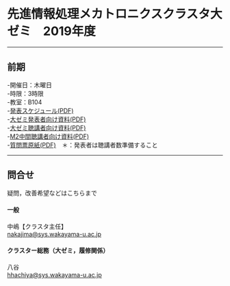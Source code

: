 ﻿# 先進情報処理メカトロニクスクラスタ大ゼミ　2019年度  

***  
## 前期  
-開催日：木曜日  
-時限：3時限  
-教室：B104  
-[発表スケジュール(PDF)](https://github.com/hhachiya/AdvancedInformaticsMechatronics/blob/master/2019schedule_schedule.pdf)  
-[大ゼミ発表者向け資料(PDF)](https://github.com/hhachiya/AdvancedInformaticsMechatronics/blob/master/2019schedule_M1_presenter.pdf)  
-[大ゼミ聴講者向け資料(PDF)](https://github.com/hhachiya/AdvancedInformaticsMechatronics/blob/master/2019schedule_audience.pdf)  
-[M2中間聴講者向け資料(PDF)](https://github.com/hhachiya/AdvancedInformaticsMechatronics/blob/master/2019schedule_M2_presenter.pdf)  
-[質問票原紙(PDF)](https://github.com/hhachiya/AdvancedInformaticsMechatronics/blob/master/questionnaire.pdf)　＊：発表者は聴講者数準備すること  


<!--
***  
## 後期  
-開催日：木曜日 
-時限：4時限  
-教室：A203  
-[発表スケジュール＆成績評価方法(PDF)](https://github.com/hhachiya/AdvancedInformaticsMechatronics/blob/master/2019schedule_schedule.pdf)  
-[大ゼミ発表者向け資料(PDF)](https://github.com/hhachiya/AdvancedInformaticsMechatronics/blob/master/2019schedule_M1_presenter.pdf)  
-[大ゼミ聴講者向け資料(PDF)](https://github.com/hhachiya/AdvancedInformaticsMechatronics/blob/master/2019schedule_audience.pdf)  
-[M2中間聴講者向け資料(PDF)](https://github.com/hhachiya/AdvancedInformaticsMechatronics/blob/master/2019schedule_M2_presenter.pdf)  
-[質問票原紙(PDF)](https://github.com/hhachiya/AdvancedInformaticsMechatronics/blob/master/questionnaire.pdf)　＊：発表者は聴講者数準備すること  
-->

***  
## 問合せ  
疑問，改善希望などはこちらまで  
  
#### 一般  
中嶋【クラスタ主任】  
nakajima@sys.wakayama-u.ac.jp  

#### クラスター総務（大ゼミ，履修関係）
八谷  
hhachiya@sys.wakayama-u.ac.jp  
